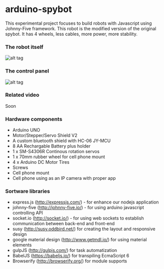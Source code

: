 # arduino-spybot
This experimental project focuses to build robots with Javascript using Johnny-Five framework. 
This robot is the modified version of the original spybot. It has 4 wheels, less cables, more power, more stability.

### The robot itself
![alt tag](https://raw.githubusercontent.com/dominikfilkus/arduino-spybot/master/arduino_spybot_V2.jpg)

### The control panel
![alt tag](https://raw.githubusercontent.com/dominikfilkus/arduino-spybot/master/spybot_V2_panel.png)

### Related video
Soon

### Hardware components
 - Arduino UNO
 - Motor/Stepper/Servo Shield V2
 - A custom bluetooth shield with HC-06 JY-MCU
 - 8 AA Rechargable Battery plus holder
 - 1 x SM-S4306R Continous rotation servos
 - 1 x 70mm rubber wheel for cell phone mount
 - 4 x Arduino DC Motor Tires
 - Screws
 - Cell phone mount
 - Cell phone using as an IP camera with proper app
 
### Sortware libraries
 - express.js (http://expressjs.com/) - for enhance our nodejs application
 - johnny-five (http://johnny-five.io/) - for using arduino javascript controlling API
 - socket.io (http://socket.io/) - for using web sockets to establish communication between back-end and front-end
 - susy (http://susy.oddbird.net/) for creating the layout and responsive design
 - google material design (http://www.getmdl.io/) for using material elements
 - gulpJS (http://gulpjs.com/) for task automatization
 - BabelJS (https://babeljs.io/) for transpiling EcmaScript 6
 - Browserify (http://browserify.org/) for module supports
 
